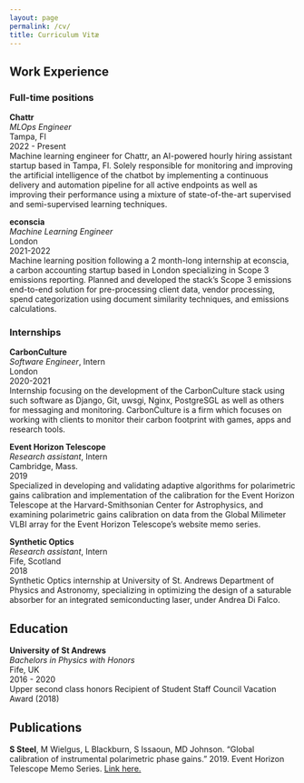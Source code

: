 ```yaml
---
layout: page
permalink: /cv/
title: Curriculum Vitæ
---
```




## Work Experience
### Full-time positions
**Chattr**  
*MLOps Engineer*  
Tampa, Fl  
2022 - Present  
Machine learning engineer for Chattr, an AI-powered hourly hiring assistant startup based in Tampa, Fl. Solely
responsible for monitoring and improving the artificial intelligence of the chatbot by implementing a continuous
delivery and automation pipeline for all active endpoints as well as improving their performance using a mixture of
state-of-the-art supervised and semi-supervised learning techniques.

**econscia**  
*Machine Learning Engineer*  
London  
2021-2022  
Machine learning position following a 2 month-long internship at econscia, a carbon accounting startup based in
London specializing in Scope 3 emissions reporting. Planned and developed the stack’s Scope 3 emissions end-to-end
solution for pre-processing client data, vendor processing, spend categorization using document similarity techniques,
and emissions calculations.

### Internships
**CarbonCulture**  
*Software Engineer*, Intern   
London  
2020-2021  
Internship focusing on the development of the CarbonCulture stack using such software as Django, Git, uwsgi, Nginx,
PostgreSGL as well as others for messaging and monitoring. CarbonCulture is a firm which focuses on working with
clients to monitor their carbon footprint with games, apps and research tools.

**Event Horizon Telescope**  
*Research assistant*, Intern  
Cambridge, Mass.  
2019  
Specialized in developing and validating adaptive algorithms for polarimetric gains calibration and implementation of
the calibration for the Event Horizon Telescope at the Harvard-Smithsonian Center for Astrophysics, and examining
polarimetric gains calibration on data from the Global Milimeter VLBI array for the Event Horizon Telescope’s website
memo series.

**Synthetic Optics**  
*Research assistant*, Intern  
Fife, Scotland  
2018  
Synthetic Optics internship at University of St. Andrews Department of Physics and Astronomy, specializing in
optimizing the design of a saturable absorber for an integrated semiconducting laser, under Andrea Di Falco.

## Education
**University of St Andrews**  
*Bachelors in Physics with Honors*  
Fife, UK  
2016 - 2020  
Upper second class honors
Recipient of Student Staff Council Vacation Award (2018)

## Publications
**S Steel**, M Wielgus, L Blackburn, S Issaoun, MD Johnson. “Global calibration of instrumental polarimetric phase
gains.” 2019. Event Horizon Telescope Memo Series. [Link here.](https://eventhorizontelescope.org/files/eht/files/EHT_memo_Steel_2019-CE-03.pdf)
